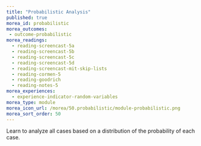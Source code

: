 ```yaml
---
title: "Probabilistic Analysis"
published: true
morea_id: probabilistic
morea_outcomes:
 - outcome-probabilistic
morea_readings:
  - reading-screencast-5a
  - reading-screencast-5b
  - reading-screencast-5c
  - reading-screencast-5d
  - reading-screencast-mit-skip-lists
  - reading-cormen-5
  - reading-goodrich
  - reading-notes-5
morea_experiences:
  - experience-indicator-random-variables
morea_type: module
morea_icon_url: /morea/50.probabilistic/module-probabilistic.png
morea_sort_order: 50
---
```


Learn to analyze all cases based on a distribution of the probability of each case.
